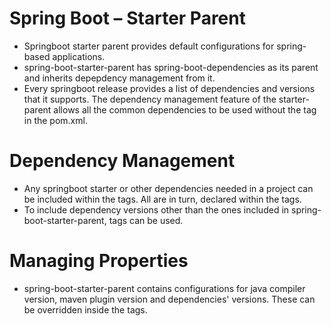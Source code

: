 # Spring Boot – Starter Parent
- Springboot starter parent provides default configurations for spring-based applications.
- spring-boot-starter-parent has spring-boot-dependencies as its parent and inherits depepdency management from it.
- Every springboot release provides a list of dependencies and versions that it supports. The dependency management feature of the starter-parent allows all the common dependencies to be used without the <version> tag in the pom.xml.

# Dependency Management
- Any springboot starter or other dependencies needed in a project can be included within the <dependency/> tags. All <dependency/> are in turn, declared within the <dependencies/> tags.
- To include dependency versions other than the ones included in spring-boot-starter-parent, <dependencyManagement/> tags can be used. 

# Managing Properties 
- spring-boot-starter-parent contains configurations for java compiler version, maven plugin version and dependencies' versions. These can be overridden inside the <properties/> tags.